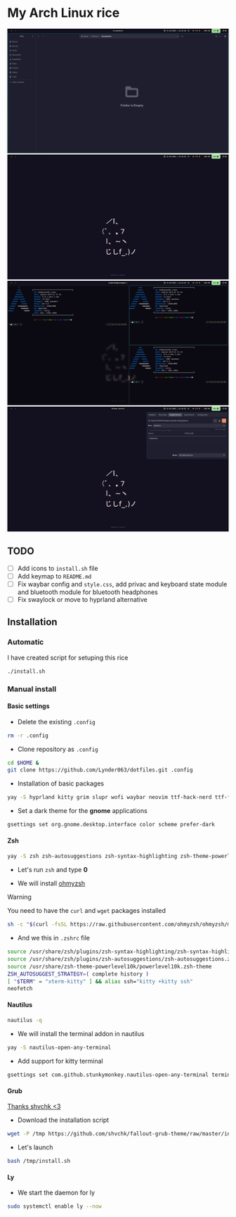 # My Arch Linux rice

![Screenshot 1](pics/pic_1.png)
![Screenshot 1](pics/pic_2.png)
![Screenshot 1](pics/pic_3.png)
![Screenshot 1](pics/pic_4.png)

## TODO
- [ ] Add icons to `install.sh` file
- [ ] Add keymap to `README.md`
- [ ] Fix waybar config and `style.css`, add privac and keyboard state module and bluetooth module for bluetooth headphones
- [ ] Fix swaylock or move to hyprland alternative

## Installation

### Automatic
I have created script for setuping this rice
```bash
./install.sh
```

### Manual install
#### Basic settings

- Delete the existing `.config`

``` bash
rm -r .config
```

- Clone repository as `.config`
``` bash
cd $HOME &
git clone https://github.com/Lynder063/dotfiles.git .config
```

- Installation of basic packages

``` bash
yay -S hyprland kitty grim slupr wofi waybar neovim ttf-hack-nerd ttf-font-awesome noto-fonts-emoji network-manager-applet blueman-applet dunst hyprpaper swaylock-effects catppuccin-gtk-theme-mocha-gnome hyprshot polk - keyring ly nwg-look neofetch nautilus ocs-url wget curl xdg-desktop-portal-hyprland tela-icon-theme
```

- Set a dark theme for the **gnome** applications

``` bash
gsettings set org.gnome.desktop.interface color scheme prefer-dark
```
#### Zsh

``` bash
yay -S zsh zsh-autosuggestions zsh-syntax-highlighting zsh-theme-powerlevel10k
```

- Let's run `zsh` and type **0**

- We will install [ohmyzsh](https://ohmyz.sh/#install)

> [!WARNING]
> You need to have the `curl` and `wget` packages installed


``` bash
sh -c "$(curl -fsSL https://raw.githubusercontent.com/ohmyzsh/ohmyzsh/master/tools/install.sh)"
```

- And we this in `.zshrc` file
``` bash
source /usr/share/zsh/plugins/zsh-syntax-highlighting/zsh-syntax-highlighting.zsh
source /usr/share/zsh/plugins/zsh-autosuggestions/zsh-autosuggestions.zsh
source /usr/share/zsh-theme-powerlevel10k/powerlevel10k.zsh-theme
ZSH_AUTOSUGGEST_STRATEGY=( complete history )
[ "$TERM" = "xterm-kitty" ] && alias ssh="kitty +kitty ssh"
neofetch
```

#### Nautilus
 
``` bash
nautilus -q
```

- We will install the terminal addon in nautilus

``` bash
yay -S nautilus-open-any-terminal
```

- Add support for kitty terminal

``` bash
gsettings set com.github.stunkymonkey.nautilus-open-any-terminal terminal kitty
```

#### Grub
[Thanks shvchk <3](https://github.com/shvchk/fallout-grub-theme?tab=readme-ov-file)

- Download the installation script

``` bash
wget -P /tmp https://github.com/shvchk/fallout-grub-theme/raw/master/install.sh
```

- Let's launch
``` bash
bash /tmp/install.sh
```

#### Ly

- We start the daemon for ly
``` bash
sudo systemctl enable ly --now
```
